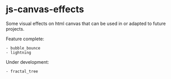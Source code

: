 # js-canvas-effects
Some visual effects on html canvas that can be used in or adapted to future projects. 

Feature complete:

    - bubble_bounce
    - lightning

Under development:

    - fractal_tree